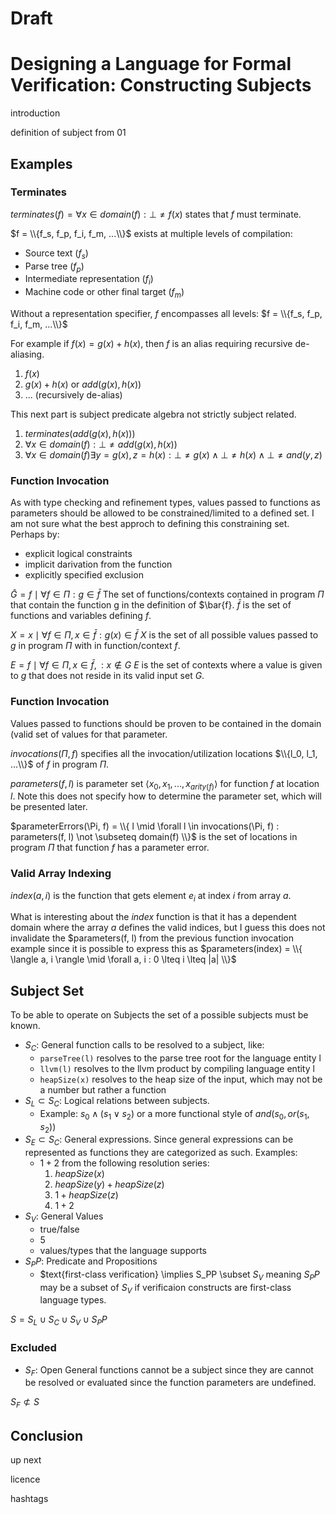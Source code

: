 # Draft

# Designing a Language for Formal Verification: Constructing Subjects

introduction

definition of subject from 01

<!--
The "construction" of subjects is a select specificaiton of language elements/entities (LE).

It is important that the subject selection sub-components are themselves LEs so that they can made into subjects and associated with a predicate to create propositions so that properties about them can be proven.

Many LEs are actually aliases for groups of related LEs. If a LE is an aliase, then it must be expanded (probably with tactics).

When examining useful predicates like terminiates, uses less than X memory, is defined for all x in the Integers, etc. the subject becomse much more complex.

For terminates:
- it could mean base entirely on the composition of the language endities or it could also include the resulting machine code as well

For uses less than X memory, the subject now must be able to specify:
- branching logic
- function application
- sum expressions
- deallocation (but I'm not sure if this a subject or something else)

For is defined for all x in the Integers, support recursive expansion to inspect every utilization of x in its context (may be a sub-set due to conditional logic).

Further thoughts:

Subjects are first specified with  a language entity selector (may be context aware). Then a context (source text, parse tree, intermediate representation (IR) production, final target production, etc.) must be specified so the predicate can be applied to the correct target. Once the correct target is resolved, it becomes the new subject.

Beyond the target specification, other subject transforms will be required and should be definable.
-->

## Examples

### Terminates

$terminates(f) = \forall x \in domain(f) : \bot \not = f(x)$ states that $f$ must terminate.

$f = \\{f_s, f_p, f_i, f_m, ...\\}$
exists at multiple levels of compilation:

- Source text ($f_s$)
- Parse tree ($f_p$)  
- Intermediate representation ($f_i$)
- Machine code or other final target ($f_m$)

Without a representation specifier, $f$ encompasses all levels:
$f = \\{f_s, f_p, f_i, f_m, ...\\}$

For example if $f(x) = g(x) + h(x)$, then $f$ is an alias requiring recursive de-aliasing.

1. $f(x)$
2. $g(x) + h(x)$ or $add(g(x), h(x))$
3. ... (recursively de-alias)

This next part is subject predicate algebra not strictly subject related.

1. $terminates(add(g(x), h(x)))$
2. $\forall x \in domain(f) : \bot \not = add(g(x), h(x))$
3. $\forall x \in domain(f) \exists y = g(x), z = h(x) : \bot \not = g(x) \land \bot \not = h(x) \land \bot \not = and(y, z)$

<!--
$P = \forall x \in X : \bot \not = f(x)$

For all values in set $X$, function $f$ will terminate.
$f$ exists at multiple levels of compilation
- source text
- parse tree
- IR
- machine code or other final target
without a specifier $f$ encompasses all of these as $f = { f_s, f_i, f_m, ...}$

$f$, $X$ is the subject the rest is the predicate.

If $f(x) = g(x) + h(x) = add(g(x), f(x))$, then $f$ is an alias and the proposition needs to be applied to each of the aliased functions with recurseive de-aliasing like $(\forall x \in X : \bot \not = g(x) \land \bot \not = h(x)) \land (\forall x, y = g(x), x = h(x) : \bot \not = add(y, z))$.

### Terminates Example

**Proposition**: $\Pi = \forall x \in X : \bot \neq f(x)$

For all values in set $X$, function $f$ will terminate.

**Multi-Level Subject Reality**: Function $f$ exists at multiple compilation
stages:

Without a representation specifier, $f$ encompasses all levels:
$f = \\{f_s, f_p, f_i, f_m, ...\\}$

In this proposition, $f$ and $X$ constitute the subject, while the rest forms the predicate.

If $f(x) = g(x) + h(x)$, then $f$ is an alias requiring recursive de-aliasing.
The proposition transforms through tactics to address each constituent function:
$(\forall x \in X : \bot \neq g(x) \land \bot \neq h(x)) \land (\forall x, y = g(x), z = h(x) : \bot \neq add(y, z))$
This expansion ensures that termination verification covers all computational components involved in $f$'s execution, not just the high-level alias.
Expansion will have to be recursively evaluated until all aliasing has been removed.
It may be possible to cache results for aliases if the predicate has already been proven for its expanded form.
-->

### Function Invocation

As with type checking and refinement types, values passed to functions as parameters should be allowed to be constrained/limited to a defined set.
I am not sure what the best approch to defining this constraining set. Perhaps by:
- explicit logical constraints
- implicit darivation from the function
- explicitly specified exclusion

$\bar{G} = { f \mid \forall f \in \Pi : g \in \bar{f} }$
The set of functions/contexts contained in program $\Pi$ that contain the function g in the definition of $\bar{f}.
$\bar{f}$ is the set of functions and variables defining $f$.

$X = { x \mid \forall f \in \Pi, x \in \bar{f} : g(x) \in \bar{f} }$
$X$ is the set of all possible values passed to $g$ in program $\Pi$ with in function/context $f$.

$E = { f \mid \forall f \in \Pi, x \in \bar{f}, : x \not \in G }$
$E$ is the set of contexts where a value is given to $g$ that does not reside in its valid input set $G$.

### Function Invocation

Values passed to functions should be proven to be contained in the domain (valid set of values for that parameter.

$invocations(\Pi, f)$ specifies all the invocation/utilization locations $\\{l_0, l_1, ...\\}$ of $f$ in program $\Pi$.

$parameters(f, l)$ is parameter set $\langle x_0, x_1, ..., x_{arity(f)} \rangle$ for function $f$ at location $l$.
Note this does not specify how to determine the parameter set, which will be presented later.

$parameterErrors(\Pi, f) = \\{ l \mid \forall l \in invocations(\Pi, f) : parameters(f, l) \not \subseteq domain(f) \\}$
is the set of locations in program $\Pi$ that function $f$ has a parameter error.

<!--
Propostions $P$ must be able to express this, so the subject $S$ needs to be able to represent all the locations $L$ of function $f$ invocation $I$ and the context $c$ of that location $l$ for evaluation of the possible values $X$ of the parameter $x$.

The the location and context pairs $I = \\{ \langle l_0, c_0 \rangle, ... \\}$ can be found with
$I(f) = \\{ \langle l, c \rangle \mid \forall g \in \Pi, l = |g| , c : \bar{g}

$ invocations(f) = \\{ g \mid \forall g \in \Pi : f \in definition(g) \\} $

$ X(f) = \\{ x \mid \forall x : x \in domain(f) \\} $

$ domain_i(f) = \\{ x_i \mid \forall \langle x_0, x_1, ..., x_{arity(f)} \rangle \in domain(f) \\} $

$ \\{ g \mid \forall g \in invocations(f) \exists x : x \not \in domain(f) \\}

- Explicit inclusion and exclusion set descriptions/builders.
- Implicit derivation from function analysis

**Function Context Analysis**: 

$\bar{G} = \\{f \mid \forall f \in \Pi : g \in \bar{f}\\}$

The set of functions/contexts in program $\Pi$ that contain function $g$
in their definition. Here, $\bar{f}$ represents the set of functions and
variables that define $f$.

**Input Value Derivation**:

$X = \\{x \mid \forall f \in \Pi, x \in \bar{f} : g(x) \in \bar{f}\\}$

The set of all possible values passed to $g$ within program $\Pi$ across
all function contexts $f$.

**Invalid Context Detection**:

$E = \\{f \mid \forall f \in \Pi, x \in \bar{f} : x \notin G\\}$

The set of contexts where a value is passed to $g$ that does not reside in its
valid input set $G$.

**Subject Construction Implication**: The subject for verifying "function $g$
handles all inputs safely" must encompass not just $g$ itself, but the derived
constraint sets $X$ and validation contexts $E$. This demonstrates how subjects
expand beyond simple function references to include **data flow relationships**
across the entire program.
-->

### Valid Array Indexing

$index(a, i)$ is the function that gets element $e_i$ at index $i$ from array $a$.

What is interesting about the $index$ function is that it has a dependent domain where the array $a$ defines the valid indices, but I guess this does not invalidate the $parameters(f, l) from the previous function invocation example since it is possible to express this as
$parameters(index) = \\{ \langle a, i \rangle \mid \forall a, i : 0 \lteq i \lteq |a| \\}$

<!--
Arrays can be statically or dynamically defined but I am only considering the dynamic case due to its increased complexity and that the methods are also valid for the static case.

There are two cases of index value generation, static and IO.
Static, the iniitalization, increment, and finial values are known.
IO, requires validation.
All of this means that the compiler and in some cases the runtime must associate a valid array bounds expression with the array.

This also seems very similar to pointer validity and memory initialization.
-->

## Subject Set

To be able to operate on Subjects the set of a possible subjects must be known.

- $S_C$: General function calls to be resolved to a subject, like:
  - `parseTree(l)` resolves to the parse tree root for the language entity l
  - `llvm(l)` resolves to the llvm product by compiling language entity l
  - `heapSize(x)` resolves to the heap size of the input, which may not be a number but rather a function
- $S_L \subset S_C$: Logical relations between subjects.
  - Example: $s_0 \land (s_1 \lor s_2)$ or a more functional style of $and(s_0, or(s_1, s_2))$
- $S_E \subset S_C$: General expressions. Since general expressions can be represented as functions they are categorized as such. Examples:
  - $1 + 2$ from the following resolution series:
    1. $heapSize(x)$
    2. $heapSize(y) + heapSize(z)$
    3. $1 + heapSize(z)$
    3. $1 + 2$
- $S_V$: General Values
  - true/false
  - $5$
  - values/types that the language supports
- $S_PP$: Predicate and Propositions
  - $text{first-class verification} \implies S_PP \subset $S_V$ meaning $S_PP$ may be a subset of $S_V$ if verificaion constructs are first-class language types.

$S = S_L \cup S_C \cup S_V \cup S_PP$

### Excluded

- $S_F$: Open General functions cannot be a subject since they are cannot be resolved or evaluated since the function parameters are undefined.

$S_F \not \subset S$

## Conclusion

up next

licence

hashtags
